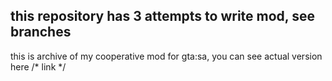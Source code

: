 ## **this repository has 3 attempts to write mod, see branches**

this is archive of my cooperative mod for gta:sa, you can see actual version here /* link */
